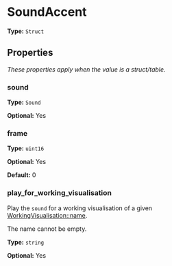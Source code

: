 # SoundAccent

**Type:** `Struct`

## Properties

*These properties apply when the value is a struct/table.*

### sound

**Type:** `Sound`

**Optional:** Yes

### frame

**Type:** `uint16`

**Optional:** Yes

**Default:** 0

### play_for_working_visualisation

Play the `sound` for a working visualisation of a given [WorkingVisualisation::name](prototype:WorkingVisualisation::name).

The name cannot be empty.

**Type:** `string`

**Optional:** Yes

